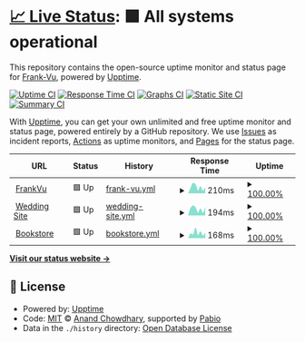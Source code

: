 # [📈 Live Status](https://Frank-Vu.github.io/frankvu-upptime): <!--live status--> **🟩 All systems operational**

This repository contains the open-source uptime monitor and status page for [Frank-Vu](https://Frank-Vu.github.io/frankvu-upptime), powered by [Upptime](https://github.com/upptime/upptime).

[![Uptime CI](https://github.com/Frank-Vu/frankvu-upptime/workflows/Uptime%20CI/badge.svg)](https://github.com/Frank-Vu/frankvu-upptime/actions?query=workflow%3A%22Uptime+CI%22)
[![Response Time CI](https://github.com/Frank-Vu/frankvu-upptime/workflows/Response%20Time%20CI/badge.svg)](https://github.com/Frank-Vu/frankvu-upptime/actions?query=workflow%3A%22Response+Time+CI%22)
[![Graphs CI](https://github.com/Frank-Vu/frankvu-upptime/workflows/Graphs%20CI/badge.svg)](https://github.com/Frank-Vu/frankvu-upptime/actions?query=workflow%3A%22Graphs+CI%22)
[![Static Site CI](https://github.com/Frank-Vu/frankvu-upptime/workflows/Static%20Site%20CI/badge.svg)](https://github.com/Frank-Vu/frankvu-upptime/actions?query=workflow%3A%22Static+Site+CI%22)
[![Summary CI](https://github.com/Frank-Vu/frankvu-upptime/workflows/Summary%20CI/badge.svg)](https://github.com/Frank-Vu/frankvu-upptime/actions?query=workflow%3A%22Summary+CI%22)

With [Upptime](https://upptime.js.org), you can get your own unlimited and free uptime monitor and status page, powered entirely by a GitHub repository. We use [Issues](https://github.com/Frank-Vu/frankvu-upptime/issues) as incident reports, [Actions](https://github.com/Frank-Vu/frankvu-upptime/actions) as uptime monitors, and [Pages](https://Frank-Vu.github.io/frankvu-upptime) for the status page.

<!--start: status pages-->
<!-- This summary is generated by Upptime (https://github.com/upptime/upptime) -->
<!-- Do not edit this manually, your changes will be overwritten -->
<!-- prettier-ignore -->
| URL | Status | History | Response Time | Uptime |
| --- | ------ | ------- | ------------- | ------ |
| <img alt="" src="https://www.frankvu.site/icons8-code.gif" height="13"> [FrankVu](https://frankvu-personal-site.onrender.com/) | 🟩 Up | [frank-vu.yml](https://github.com/Frank-Vu/frankvu-upptime/commits/HEAD/history/frank-vu.yml) | <details><summary><img alt="Response time graph" src="./graphs/frank-vu/response-time-week.png" height="20"> 210ms</summary><br><a href="https://upptime.frankvu.site/history/frank-vu"><img alt="Response time 245" src="https://img.shields.io/endpoint?url=https%3A%2F%2Fraw.githubusercontent.com%2FFrank-Vu%2Ffrankvu-upptime%2FHEAD%2Fapi%2Ffrank-vu%2Fresponse-time.json"></a><br><a href="https://upptime.frankvu.site/history/frank-vu"><img alt="24-hour response time 160" src="https://img.shields.io/endpoint?url=https%3A%2F%2Fraw.githubusercontent.com%2FFrank-Vu%2Ffrankvu-upptime%2FHEAD%2Fapi%2Ffrank-vu%2Fresponse-time-day.json"></a><br><a href="https://upptime.frankvu.site/history/frank-vu"><img alt="7-day response time 210" src="https://img.shields.io/endpoint?url=https%3A%2F%2Fraw.githubusercontent.com%2FFrank-Vu%2Ffrankvu-upptime%2FHEAD%2Fapi%2Ffrank-vu%2Fresponse-time-week.json"></a><br><a href="https://upptime.frankvu.site/history/frank-vu"><img alt="30-day response time 244" src="https://img.shields.io/endpoint?url=https%3A%2F%2Fraw.githubusercontent.com%2FFrank-Vu%2Ffrankvu-upptime%2FHEAD%2Fapi%2Ffrank-vu%2Fresponse-time-month.json"></a><br><a href="https://upptime.frankvu.site/history/frank-vu"><img alt="1-year response time 245" src="https://img.shields.io/endpoint?url=https%3A%2F%2Fraw.githubusercontent.com%2FFrank-Vu%2Ffrankvu-upptime%2FHEAD%2Fapi%2Ffrank-vu%2Fresponse-time-year.json"></a></details> | <details><summary><a href="https://upptime.frankvu.site/history/frank-vu">100.00%</a></summary><a href="https://upptime.frankvu.site/history/frank-vu"><img alt="All-time uptime 99.94%" src="https://img.shields.io/endpoint?url=https%3A%2F%2Fraw.githubusercontent.com%2FFrank-Vu%2Ffrankvu-upptime%2FHEAD%2Fapi%2Ffrank-vu%2Fuptime.json"></a><br><a href="https://upptime.frankvu.site/history/frank-vu"><img alt="24-hour uptime 100.00%" src="https://img.shields.io/endpoint?url=https%3A%2F%2Fraw.githubusercontent.com%2FFrank-Vu%2Ffrankvu-upptime%2FHEAD%2Fapi%2Ffrank-vu%2Fuptime-day.json"></a><br><a href="https://upptime.frankvu.site/history/frank-vu"><img alt="7-day uptime 100.00%" src="https://img.shields.io/endpoint?url=https%3A%2F%2Fraw.githubusercontent.com%2FFrank-Vu%2Ffrankvu-upptime%2FHEAD%2Fapi%2Ffrank-vu%2Fuptime-week.json"></a><br><a href="https://upptime.frankvu.site/history/frank-vu"><img alt="30-day uptime 100.00%" src="https://img.shields.io/endpoint?url=https%3A%2F%2Fraw.githubusercontent.com%2FFrank-Vu%2Ffrankvu-upptime%2FHEAD%2Fapi%2Ffrank-vu%2Fuptime-month.json"></a><br><a href="https://upptime.frankvu.site/history/frank-vu"><img alt="1-year uptime 99.94%" src="https://img.shields.io/endpoint?url=https%3A%2F%2Fraw.githubusercontent.com%2FFrank-Vu%2Ffrankvu-upptime%2FHEAD%2Fapi%2Ffrank-vu%2Fuptime-year.json"></a></details>
| <img alt="" src="https://icons.duckduckgo.com/ip3/wedding-website-lphg.onrender.com.ico" height="13"> [Wedding Site](https://wedding-website-lphg.onrender.com/) | 🟩 Up | [wedding-site.yml](https://github.com/Frank-Vu/frankvu-upptime/commits/HEAD/history/wedding-site.yml) | <details><summary><img alt="Response time graph" src="./graphs/wedding-site/response-time-week.png" height="20"> 194ms</summary><br><a href="https://upptime.frankvu.site/history/wedding-site"><img alt="Response time 226" src="https://img.shields.io/endpoint?url=https%3A%2F%2Fraw.githubusercontent.com%2FFrank-Vu%2Ffrankvu-upptime%2FHEAD%2Fapi%2Fwedding-site%2Fresponse-time.json"></a><br><a href="https://upptime.frankvu.site/history/wedding-site"><img alt="24-hour response time 191" src="https://img.shields.io/endpoint?url=https%3A%2F%2Fraw.githubusercontent.com%2FFrank-Vu%2Ffrankvu-upptime%2FHEAD%2Fapi%2Fwedding-site%2Fresponse-time-day.json"></a><br><a href="https://upptime.frankvu.site/history/wedding-site"><img alt="7-day response time 194" src="https://img.shields.io/endpoint?url=https%3A%2F%2Fraw.githubusercontent.com%2FFrank-Vu%2Ffrankvu-upptime%2FHEAD%2Fapi%2Fwedding-site%2Fresponse-time-week.json"></a><br><a href="https://upptime.frankvu.site/history/wedding-site"><img alt="30-day response time 219" src="https://img.shields.io/endpoint?url=https%3A%2F%2Fraw.githubusercontent.com%2FFrank-Vu%2Ffrankvu-upptime%2FHEAD%2Fapi%2Fwedding-site%2Fresponse-time-month.json"></a><br><a href="https://upptime.frankvu.site/history/wedding-site"><img alt="1-year response time 226" src="https://img.shields.io/endpoint?url=https%3A%2F%2Fraw.githubusercontent.com%2FFrank-Vu%2Ffrankvu-upptime%2FHEAD%2Fapi%2Fwedding-site%2Fresponse-time-year.json"></a></details> | <details><summary><a href="https://upptime.frankvu.site/history/wedding-site">100.00%</a></summary><a href="https://upptime.frankvu.site/history/wedding-site"><img alt="All-time uptime 99.94%" src="https://img.shields.io/endpoint?url=https%3A%2F%2Fraw.githubusercontent.com%2FFrank-Vu%2Ffrankvu-upptime%2FHEAD%2Fapi%2Fwedding-site%2Fuptime.json"></a><br><a href="https://upptime.frankvu.site/history/wedding-site"><img alt="24-hour uptime 100.00%" src="https://img.shields.io/endpoint?url=https%3A%2F%2Fraw.githubusercontent.com%2FFrank-Vu%2Ffrankvu-upptime%2FHEAD%2Fapi%2Fwedding-site%2Fuptime-day.json"></a><br><a href="https://upptime.frankvu.site/history/wedding-site"><img alt="7-day uptime 100.00%" src="https://img.shields.io/endpoint?url=https%3A%2F%2Fraw.githubusercontent.com%2FFrank-Vu%2Ffrankvu-upptime%2FHEAD%2Fapi%2Fwedding-site%2Fuptime-week.json"></a><br><a href="https://upptime.frankvu.site/history/wedding-site"><img alt="30-day uptime 100.00%" src="https://img.shields.io/endpoint?url=https%3A%2F%2Fraw.githubusercontent.com%2FFrank-Vu%2Ffrankvu-upptime%2FHEAD%2Fapi%2Fwedding-site%2Fuptime-month.json"></a><br><a href="https://upptime.frankvu.site/history/wedding-site"><img alt="1-year uptime 99.94%" src="https://img.shields.io/endpoint?url=https%3A%2F%2Fraw.githubusercontent.com%2FFrank-Vu%2Ffrankvu-upptime%2FHEAD%2Fapi%2Fwedding-site%2Fuptime-year.json"></a></details>
| <img alt="" src="https://icons.duckduckgo.com/ip3/bookstore.frankvu.site.ico" height="13"> [Bookstore](https://bookstore.frankvu.site/) | 🟩 Up | [bookstore.yml](https://github.com/Frank-Vu/frankvu-upptime/commits/HEAD/history/bookstore.yml) | <details><summary><img alt="Response time graph" src="./graphs/bookstore/response-time-week.png" height="20"> 168ms</summary><br><a href="https://upptime.frankvu.site/history/bookstore"><img alt="Response time 173" src="https://img.shields.io/endpoint?url=https%3A%2F%2Fraw.githubusercontent.com%2FFrank-Vu%2Ffrankvu-upptime%2FHEAD%2Fapi%2Fbookstore%2Fresponse-time.json"></a><br><a href="https://upptime.frankvu.site/history/bookstore"><img alt="24-hour response time 212" src="https://img.shields.io/endpoint?url=https%3A%2F%2Fraw.githubusercontent.com%2FFrank-Vu%2Ffrankvu-upptime%2FHEAD%2Fapi%2Fbookstore%2Fresponse-time-day.json"></a><br><a href="https://upptime.frankvu.site/history/bookstore"><img alt="7-day response time 168" src="https://img.shields.io/endpoint?url=https%3A%2F%2Fraw.githubusercontent.com%2FFrank-Vu%2Ffrankvu-upptime%2FHEAD%2Fapi%2Fbookstore%2Fresponse-time-week.json"></a><br><a href="https://upptime.frankvu.site/history/bookstore"><img alt="30-day response time 180" src="https://img.shields.io/endpoint?url=https%3A%2F%2Fraw.githubusercontent.com%2FFrank-Vu%2Ffrankvu-upptime%2FHEAD%2Fapi%2Fbookstore%2Fresponse-time-month.json"></a><br><a href="https://upptime.frankvu.site/history/bookstore"><img alt="1-year response time 173" src="https://img.shields.io/endpoint?url=https%3A%2F%2Fraw.githubusercontent.com%2FFrank-Vu%2Ffrankvu-upptime%2FHEAD%2Fapi%2Fbookstore%2Fresponse-time-year.json"></a></details> | <details><summary><a href="https://upptime.frankvu.site/history/bookstore">100.00%</a></summary><a href="https://upptime.frankvu.site/history/bookstore"><img alt="All-time uptime 100.00%" src="https://img.shields.io/endpoint?url=https%3A%2F%2Fraw.githubusercontent.com%2FFrank-Vu%2Ffrankvu-upptime%2FHEAD%2Fapi%2Fbookstore%2Fuptime.json"></a><br><a href="https://upptime.frankvu.site/history/bookstore"><img alt="24-hour uptime 100.00%" src="https://img.shields.io/endpoint?url=https%3A%2F%2Fraw.githubusercontent.com%2FFrank-Vu%2Ffrankvu-upptime%2FHEAD%2Fapi%2Fbookstore%2Fuptime-day.json"></a><br><a href="https://upptime.frankvu.site/history/bookstore"><img alt="7-day uptime 100.00%" src="https://img.shields.io/endpoint?url=https%3A%2F%2Fraw.githubusercontent.com%2FFrank-Vu%2Ffrankvu-upptime%2FHEAD%2Fapi%2Fbookstore%2Fuptime-week.json"></a><br><a href="https://upptime.frankvu.site/history/bookstore"><img alt="30-day uptime 100.00%" src="https://img.shields.io/endpoint?url=https%3A%2F%2Fraw.githubusercontent.com%2FFrank-Vu%2Ffrankvu-upptime%2FHEAD%2Fapi%2Fbookstore%2Fuptime-month.json"></a><br><a href="https://upptime.frankvu.site/history/bookstore"><img alt="1-year uptime 100.00%" src="https://img.shields.io/endpoint?url=https%3A%2F%2Fraw.githubusercontent.com%2FFrank-Vu%2Ffrankvu-upptime%2FHEAD%2Fapi%2Fbookstore%2Fuptime-year.json"></a></details>

<!--end: status pages-->

[**Visit our status website →**](https://Frank-Vu.github.io/frankvu-upptime)

## 📄 License

- Powered by: [Upptime](https://github.com/upptime/upptime)
- Code: [MIT](./LICENSE) © [Anand Chowdhary](https://anandchowdhary.com), supported by [Pabio](https://pabio.com)
- Data in the `./history` directory: [Open Database License](https://opendatacommons.org/licenses/odbl/1-0/)
